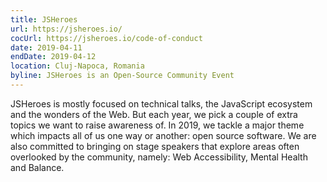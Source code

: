 ```yaml
---
title: JSHeroes
url: https://jsheroes.io/
cocUrl: https://jsheroes.io/code-of-conduct
date: 2019-04-11
endDate: 2019-04-12
location: Cluj-Napoca, Romania
byline: JSHeroes is an Open-Source Community Event
---
```


JSHeroes is mostly focused on technical talks, the JavaScript ecosystem and the wonders of the Web. But each year, we pick a couple of extra topics we want to raise awareness of. In 2019, we tackle a major theme which impacts all of us one way or another: open source software. We are also committed to bringing on stage speakers that explore areas often overlooked by the community, namely: Web Accessibility, Mental Health and Balance.

